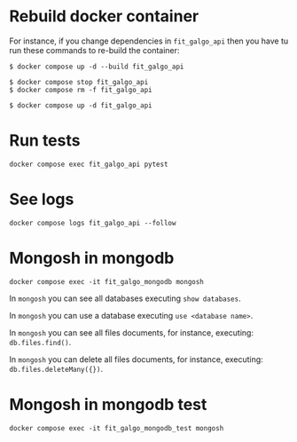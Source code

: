 # Rebuild docker container
For instance, if you change dependencies in `fit_galgo_api` then you have tu run these commands to re-build the container:

```shell
$ docker compose up -d --build fit_galgo_api

$ docker compose stop fit_galgo_api
$ docker compose rm -f fit_galgo_api

$ docker compose up -d fit_galgo_api
```

# Run tests
`docker compose exec fit_galgo_api pytest`

# See logs
`docker compose logs fit_galgo_api --follow`

# Mongosh in mongodb
`docker compose exec -it fit_galgo_mongodb mongosh`

In `mongosh` you can see all databases executing `show databases`.

In `mongosh` you can use a database executing `use <database name>`.

In `mongosh` you can see all files documents, for instance, executing: `db.files.find()`.

In `mongosh` you can delete all files documents, for instance, executing: `db.files.deleteMany({})`.

# Mongosh in mongodb test
`docker compose exec -it fit_galgo_mongodb_test mongosh`
